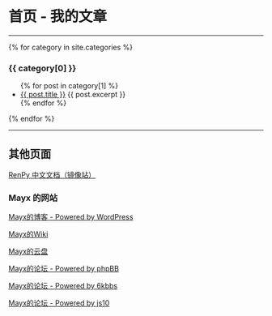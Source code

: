 # 首页 - 我的文章

 * * *

{% for category in site.categories %}
  <h3>{{ category[0] }}</h3>
  <ul>
    {% for post in category[1] %}
      <li>
        <a class="itemarticle-tips" href="{{ post.url }}">{{ post.title }}</a>
        {{ post.excerpt }}
      </li>
    {% endfor %}
  </ul>
{% endfor %}

 * * *
 
<h2>其他页面</h2> 
 
 [RenPy 中文文档（镜像站）](./RenPy_Docs_CHS/RenPy/)   

<h3>Mayx 的网站</h3>
 
[Mayx的博客 - Powered by WordPress](http://mayx.my-board.org/)   

[Mayx的Wiki](http://mayxwiki.my-style.in/)   

[Mayx的云盘](http://mayxdisk.is-best.net/)   

[Mayx的论坛 - Powered by phpBB](http://mayxbbs.my-board.org/)   

[Mayx的论坛 - Powered by 6kbbs](http://mayx.poorwebmaster.com/)   

[Mayx的论坛 - Powered by js10](http://mayx.3vcm.net/)   
